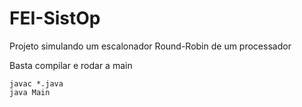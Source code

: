 # FEI-SistOp

Projeto simulando um escalonador Round-Robin de um processador

Basta compilar e rodar a main

```
javac *.java
java Main
```
 

